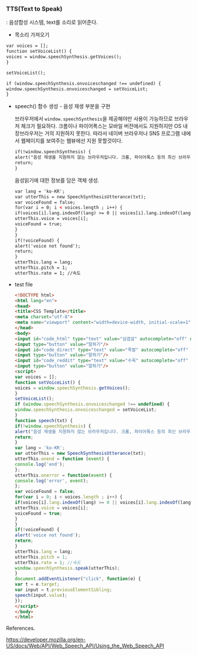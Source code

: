 ### TTS(Text to Speak)

 : 음성합성 시스템, text를 소리로 읽어준다.



- 목소리 가져오기

```html
var voices = [];
function setVoiceList() {
voices = window.speechSynthesis.getVoices();
}

setVoiceList();

if (window.speechSynthesis.onvoiceschanged !== undefined) {
window.speechSynthesis.onvoiceschanged = setVoiceList;
}
```



- speech() 함수 생성 - 음성 재생 부분을 구현

  브라우저에서 `window.speechSynthesis`을 제공해야만 사용이 가능하므로 브라우저 체크가 필요하다. 크롬이나 파이어폭스는 모바일 버전에서도 지원하지만 OS 내장브라우저는 거의 지원하지 못한다. 따라서 네이버 브라우저나 SNS 프로그램 내에서 웹페이지를 보여주는 웹뷰에선 지원 못할것이다.

  ```html
  if(!window.speechSynthesis) {
  alert("음성 재생을 지원하지 않는 브라우저입니다. 크롬, 파이어폭스 등의 최신 브라우저를 이용하세요");
  return;
  }
  ```

  음성읽기에 대한 정보를 담은 객체 생성.

  ```html
  var lang = 'ko-KR';
  var utterThis = new SpeechSynthesisUtterance(txt);
  var voiceFound = false;
  for(var i = 0; i < voices.length ; i++) {
  if(voices[i].lang.indexOf(lang) >= 0 || voices[i].lang.indexOf(lang.replace('-', '_')) >= 0) {
  utterThis.voice = voices[i];
  voiceFound = true;
  }
  }
  if(!voiceFound) {
  alert('voice not found');
  return;
  }
  utterThis.lang = lang;
  utterThis.pitch = 1;
  utterThis.rate = 1; //속도
  ```

  

- test file

  ```html
  <!DOCTYPE html>
  <html lang="en">
  <head>
  <title>CSS Template</title>
  <meta charset="utf-8">
  <meta name="viewport" content="width=device-width, initial-scale=1">
  </head>
  <body>
  <input id="code_html" type="text" value="삼겹살" autocomplete="off" readonly="">
  <input type="button" value="말하기"/>
  <input id="code_direct" type="text" value="족발" autocomplete="off" readonly="">
  <input type="button" value="말하기"/>
  <input id="code_reddit" type="text" value="수육" autocomplete="off" readonly="">
  <input type="button" value="말하기"/>
  <script>
  var voices = [];
  function setVoiceList() {
  voices = window.speechSynthesis.getVoices();
  }
  setVoiceList();
  if (window.speechSynthesis.onvoiceschanged !== undefined) {
  window.speechSynthesis.onvoiceschanged = setVoiceList;
  }
  function speech(txt) {
  if(!window.speechSynthesis) {
  alert("음성 재생을 지원하지 않는 브라우저입니다. 크롬, 파이어폭스 등의 최신 브라우저를 이용하세요");
  return;
  }
  var lang = 'ko-KR';
  var utterThis = new SpeechSynthesisUtterance(txt);
  utterThis.onend = function (event) {
  console.log('end');
  };
  utterThis.onerror = function(event) {
  console.log('error', event);
  };
  var voiceFound = false;
  for(var i = 0; i < voices.length ; i++) {
  if(voices[i].lang.indexOf(lang) >= 0 || voices[i].lang.indexOf(lang.replace('-', '_')) >= 0) {
  utterThis.voice = voices[i];
  voiceFound = true;
  }
  }
  if(!voiceFound) {
  alert('voice not found');
  return;
  }
  utterThis.lang = lang;
  utterThis.pitch = 1;
  utterThis.rate = 1; //속도
  window.speechSynthesis.speak(utterThis);
  }
  document.addEventListener("click", function(e) {
  var t = e.target;
  var input = t.previousElementSibling;
  speech(input.value);
  });
  </script>
  </body>
  </html>
  
  ```



References.

https://developer.mozilla.org/en-US/docs/Web/API/Web_Speech_API/Using_the_Web_Speech_API

